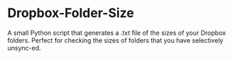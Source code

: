 Dropbox-Folder-Size
===================

A small Python script that generates a .txt file of the sizes of your Dropbox folders. Perfect for checking the sizes of folders that you have selectively unsync-ed.
